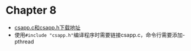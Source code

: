 # Chapter 8

- [csapp.c和csapp.h下载地址](http://csapp.cs.cmu.edu/public/code.html)  
- 使用```#include "csapp.h"```编译程序时需要链接csapp.c，命令行需要添加-pthread  
